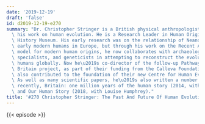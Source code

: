 ```yaml
---
date: '2019-12-19'
draft: 'false'
id: d2019-12-19-e270
summary: "Dr. Christopher Stringer is a British physical anthropologist noted for\
  \ his work on human evolution. He is a Research Leader in Human Origins at the Natural\
  \ History Museum. His early research was on the relationship of Neanderthals and\
  \ early modern humans in Europe, but through his work on the Recent African Origin\
  \ model for modern human origins, he now collaborates with archaeologists, dating\
  \ specialists, and geneticists in attempting to reconstruct the evolution of modern\
  \ humans globally. Now he\u2019s co-director of the follow-up Pathways to Ancient\
  \ Britain project, as part of their funding from the Calleva Foundation, which has\
  \ also contributed to the foundation of their new Centre for Human Evolution Research.\
  \ As well as many scientific papers, he\u2019s also written a number of books, most\
  \ recently, Britain: one million years of the human story (2014, with Rob Dinnis)\
  \ and Our Human Story (2018, with Louise Humphrey)."
title: '#270 Christopher Stringer: The Past And Future Of Human Evolution'
---
```

{{< episode >}}
